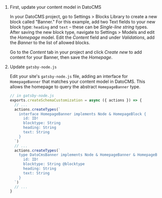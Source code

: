 1. First, update your content model in DatoCMS

    In your DatoCMS project, go to Settings > Blocks Library to create a new block called "Banner."
    For this example, add two Text fields to your new block type: `heading` and `text` – these can be *Single-line string* types.
    After saving the new block type, navigate to Settings > Models and edit the *Homepage* model.
    Edit the *Content* field and under *Validations*, add the *Banner* to the list of allowed blocks.

    Go to the *Content* tab in your project and click *Create new* to add content for your Banner, then save the *Homepage*.

1. Update `gatsby-node.js`

    Edit your site's `gatsby-node.js` file, adding an interface for `HomepageBanner` that matches your content model in DatoCMS.
    This allows the homepage to query the abstract `HomepageBanner` type.

    ```js
    // in gatsby-node.js
    exports.createSchemaCustomization = async ({ actions }) => {
      // ...
      actions.createTypes(`
        interface HomepageBanner implements Node & HomepageBlock {
          id: ID!
          blocktype: String
          heading: String
          text: String
        }
      `)
      // ...
      actions.createTypes(`
        type DatoCmsBanner implements Node & HomepageBanner & HomepageBlock @dontInfer {
          id: ID!
          blocktype: String @blocktype
          heading: String
          text: String
        }
      `)
      // ...
    }
    ```
